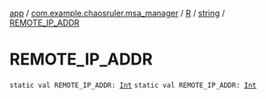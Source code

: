 [app](../../../index.md) / [com.example.chaosruler.msa_manager](../../index.md) / [R](../index.md) / [string](index.md) / [REMOTE_IP_ADDR](.)

# REMOTE_IP_ADDR

`static val REMOTE_IP_ADDR: `[`Int`](https://kotlinlang.org/api/latest/jvm/stdlib/kotlin/-int/index.html)
`static val REMOTE_IP_ADDR: `[`Int`](https://kotlinlang.org/api/latest/jvm/stdlib/kotlin/-int/index.html)